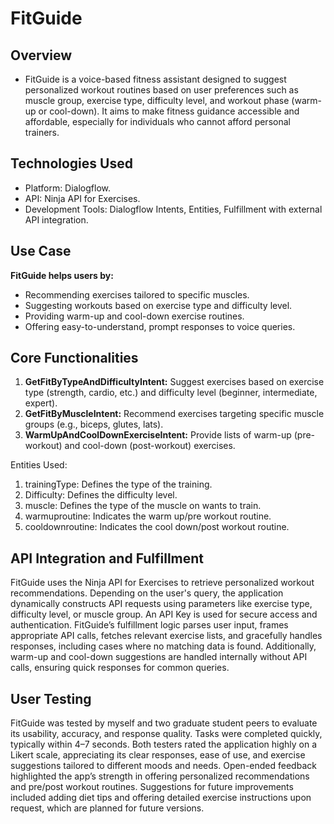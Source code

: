 # FitGuide
## Overview
- FitGuide is a voice-based fitness assistant designed to suggest personalized workout routines based on user preferences such as muscle group, exercise type, difficulty level, and workout phase (warm-up or cool-down). It aims to make fitness guidance accessible and affordable, especially for individuals who cannot afford personal trainers.
  
## Technologies Used
- Platform: Dialogflow.
- API: Ninja API for Exercises.
- Development Tools: Dialogflow Intents, Entities, Fulfillment with external API integration.

## Use Case
**FitGuide helps users by:**
- Recommending exercises tailored to specific muscles.
- Suggesting workouts based on exercise type and difficulty level.
- Providing warm-up and cool-down exercise routines.
- Offering easy-to-understand, prompt responses to voice queries.

## Core Functionalities
1. **GetFitByTypeAndDifficultyIntent:** Suggest exercises based on exercise type (strength, cardio, etc.) and difficulty level (beginner, intermediate, expert). 
2. **GetFitByMuscleIntent:** Recommend exercises targeting specific muscle groups (e.g., biceps, glutes, lats).
3. **WarmUpAndCoolDownExerciseIntent:** Provide lists of warm-up (pre-workout) and cool-down (post-workout) exercises.
   
Entities Used:
1. trainingType: Defines the type of the training.
2. Difficulty: Defines the difficulty level.
3. muscle: Defines the type of the muscle on wants to train.
4. warmuproutine: Indicates the warm up/pre workout routine.
5. cooldownroutine: Indicates the cool down/post workout routine.

## API Integration and Fulfillment
FitGuide uses the Ninja API for Exercises to retrieve personalized workout recommendations. Depending on the user's query, the application dynamically constructs API requests using parameters like exercise type, difficulty level, or muscle group. An API Key is used for secure access and authentication. FitGuide’s fulfillment logic parses user input, frames appropriate API calls, fetches relevant exercise lists, and gracefully handles responses, including cases where no matching data is found. Additionally, warm-up and cool-down suggestions are handled internally without API calls, ensuring quick responses for common queries.

## User Testing
FitGuide was tested by myself and two graduate student peers to evaluate its usability, accuracy, and response quality. Tasks were completed quickly, typically within 4–7 seconds. Both testers rated the application highly on a Likert scale, appreciating its clear responses, ease of use, and exercise suggestions tailored to different moods and needs. Open-ended feedback highlighted the app’s strength in offering personalized recommendations and pre/post workout routines. Suggestions for future improvements included adding diet tips and offering detailed exercise instructions upon request, which are planned for future versions.
